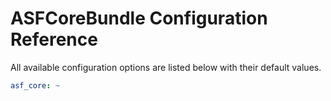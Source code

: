 # ASFCoreBundle Configuration Reference

All available configuration options are listed below with their default values.

```yaml
asf_core: ~
```